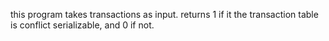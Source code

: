 this program takes transactions as input. returns 1 if it the transaction table is conflict serializable, and 0 if not. 